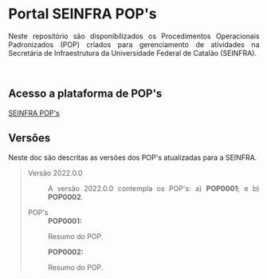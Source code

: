 <h1>Portal SEINFRA POP's</h1>

<p align="justify">
Neste repositório são disponibilizados os Procedimentos Operacionais Padronizados (POP) criados para gerenciamento de atividades na Secretária de Infraestrutura da Universidade Federal de Catalão (SEINFRA). 
</p>
<br>

<h2>Acesso a plataforma de POP's</h2>
<a href="https://wmpjrufg.github.io/SEINFRA/" target="_blank">SEINFRA POP's</a>
<br>

<h2>Versões</h2>
<p align="justify">
Neste doc são descritas as versões dos POP's atualizadas para a SEINFRA. 
</p>
<blockquote>
<dl>
<dt>Versão 2022.0.0</dt>
<dd><p align="justify">A versão 2022.0.0 contempla os POP's: a) <b>POP0001</b>; e b) <b>POP0002</b>.</p></dd>
<dt> POP's</dt>
<dd> <b>POP0001:</b><p align="justify">Resumo do POP.</p></dd>
<dd> <b>POP0002:</b><p align="justify">Resumo do POP.</p></dd>
</dl>
</blockquote>
